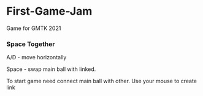 # First-Game-Jam
Game for GMTK 2021

### Space Together
A/D - move horizontally

Space - swap main ball with linked.

To start game need connect main ball with other. Use your mouse to create link

